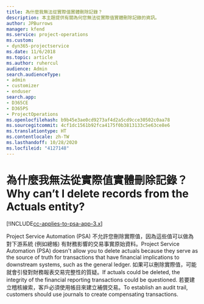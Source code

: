 ```yaml
---
title: 為什麼我無法從實際值實體刪除記錄？
description: 本主題提供有關為何您無法從實際值實體刪除記錄的資訊。
author: JPBurrows
manager: kfend
ms.service: project-operations
ms.custom:
- dyn365-projectservice
ms.date: 11/6/2018
ms.topic: article
ms.author: ruhercul
audience: Admin
search.audienceType:
- admin
- customizer
- enduser
search.app:
- D365CE
- D365PS
- ProjectOperations
ms.openlocfilehash: b9b45e3ae0cd9273af4d2a5cd9cce30502c0aa78
ms.sourcegitcommit: 4cf1dc1561b92fca4175f0b3813133c5e63ce8e6
ms.translationtype: HT
ms.contentlocale: zh-TW
ms.lasthandoff: 10/28/2020
ms.locfileid: "4127148"
---
```

# <a name="why-cant-i-delete-records-from-the-actuals-entity"></a><span data-ttu-id="41fe4-103">為什麼我無法從實際值實體刪除記錄？</span><span class="sxs-lookup"><span data-stu-id="41fe4-103">Why can’t I delete records from the Actuals entity?</span></span>

[!INCLUDE[cc-applies-to-psa-app-3.x](../includes/cc-applies-to-psa-app-3x.md)]

<span data-ttu-id="41fe4-104">Project Service Automation (PSA) 不允許您刪除實際值，因為這些值可以做為對下游系統 (例如總帳) 有財務影響的交易事實原始資料。</span><span class="sxs-lookup"><span data-stu-id="41fe4-104">Project Service Automation (PSA) doesn't allow you to delete actuals because they serve as the source of truth for transactions that have financial implications to downstream systems, such as the general ledger.</span></span> <span data-ttu-id="41fe4-105">如果可以刪除實際值，可能就會引發對財務報表交易完整性的質疑。</span><span class="sxs-lookup"><span data-stu-id="41fe4-105">If actuals could be deleted, the integrity of the financial reporting transactions could be questioned.</span></span> <span data-ttu-id="41fe4-106">若要建立稽核線索，客戶必須使用帳目來建立補償交易。</span><span class="sxs-lookup"><span data-stu-id="41fe4-106">To establish an audit trail, customers should use journals to create compensating transactions.</span></span>

